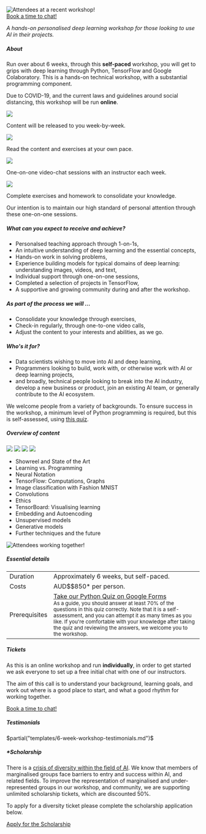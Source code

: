 <div class="hero-image">
  <img src="/images/workshop-action-photos/image6_720.jpg"
    alt="Attendees at a recent workshop!" />
</div>

<div class="btn-b"><a class="btn"
alt"Book a time to chat with an instructor about this workshop."
href="https://calendly.com/noonvandersilk/technical-workshop-initial-chat">Book a time to chat!</a></div>

<!--
$for(firstWorkshop)$
$endfor$
-->

<p> <em class="tag">A hands-on personalised deep learning workshop for those
looking to use AI in their projects.
</em> </p>

<h5>About</h5>

<p> Run over about 6 weeks, through this <b>self-paced</b> workshop, you
will get to grips with deep learning through Python, TensorFlow and Google
Colaboratory.  This is a hands-on technical workshop, with a substantial
programming component. </p>

<p>
Due to COVID-19, and the current laws and guidelines around social distancing,
this workshop will be run <b>online</b>.
</p>

<div class="features">
  <div class="feature">
  <img src="/images/week-by-week.png" />
  <p>Content will be released to you week-by-week.</p>
  </div>
  <div class="feature">
  <img src="/images/your-pace.png" />
  <p>Read the content and exercises at your own pace.
  </p>
  </div>
  <div class="feature">
  <img src="/images/1-on-1.png" />
  <p>One-on-one video-chat sessions with an instructor each week.
  </p>
  </div>
  <div class="feature">
  <img src="/images/exercises.png" />
  <p>Complete exercises and homework to consolidate your knowledge.
  </p>
  </div>
</div>

<p>
Our intention is to maintain our high standard of personal
attention through these one-on-one sessions.
</p>

<h5 class="s">What can you expect to receive and achieve?</h5>
<ul class="normal">
<li>Personalsed teaching approach through 1-on-1s,</li> 
<li>An intuitive understanding of deep learning and the essential concepts,</li>
<li>Hands-on work in solving problems,</li>
<li>Experience building models for typical domains of deep learning: understanding images,
  videos, and text,</li>
<li>Individual support through one-on-one sessions,</li>
<li>Completed a selection of projects in TensorFlow,</li>
<li>A supportive and growing community during and after the workshop.</li>
</ul>

<h5 class="s">As part of the process we will ...</h5>
<ul class="normal">
<li>Consolidate your knowledge through exercises,</li>
<li>Check-in regularly, through one-to-one video calls,</li>
<li>Adjust the content to your interests and abilities, as we go.</li>
</ul>

<h5 class="s">Who's it for?</h5>
<ul class="normal">
<li>Data scientists wishing to move into AI and deep learning,</li>
<li>Programmers looking to build, work with, or otherwise work with AI or deep learning projects,</li>
<li>and broadly, technical people looking to break into the AI industry,
  develop a new business or product, join an existing AI team, or generally
  contribute to the AI ecosystem.</li>
</ul>
<p>
We welcome people from a variety of backgrounds. To ensure success in the
workshop, a minimum level of Python programming is required, but this is
self-assessed, using <a href="https://goo.gl/forms/VncQkZLylzh8JWez1">this
quiz</a>.
</p>


<h5>Overview of content</h5>

<div class="images">
  <a href="/images/content-examples/ex1.png.jpg"><img src="/images/content-examples/ex1.png.jpg" /></a>
  <a href="/images/content-examples/ex2.png.jpg"><img src="/images/content-examples/ex2.png.jpg" /></a>
  <a href="/images/content-examples/ex3.png.jpg"><img src="/images/content-examples/ex3.png.jpg" /></a>
  <a href="/images/content-examples/ex4.png.jpg"><img src="/images/content-examples/ex4.png.jpg" /></a>
</div>

<ul class="agenda">
<li> Showreel and State of the Art </li>
<li> Learning vs. Programming </li>
<li> Neural Notation </li>
<li> TensorFlow: Computations, Graphs </li>
<li> Image classification with Fashion MNIST </li>
<li> Convolutions </li>
<li> Ethics </li>
<li> TensorBoard: Visualising learning </li>
<li> Embedding and Autoencoding </li>
<li> Unsupervised models </li>
<li> Generative models </li>
<li> Further techniques and the future </li>
</ul>

<div class="hero-image">
  <img src="/images/workshop-action-photos/image2_720.jpg"
    alt="Attendees working together!" />
</div>

<h5>Essential details</h5>
<table class="details" border="0" cellspacing="0" summary="Pricing details for this workshop.">
<tr>  <td class="item">  Duration </td>
  <td class="value"> Approximately 6 weeks, but self-paced.
  </td>
</tr>
<tr>  <td class="item">  Costs    </td>
  <td class="value"> 
    AUD$$850* per person.
  </td>
</tr>
<tr> <td class="item"> Prerequisites </td>
  <td class="value">
  <a href="https://goo.gl/forms/VncQkZLylzh8JWez1">Take our Python Quiz on Google Forms</a>
  <br />
  <small> As a guide, you should answer at least 70% of the questions in this quiz
  correctly. Note that it is a self-assessment, and you can attempt it as
  many times as you like. If you're comfortable with your knowledge after
  taking the quiz and reviewing the answers, we welcome you to the
  workshop.
  </small>
  </td>
</table>

<p></p>

<h5>Tickets</h5>

<p> As this is an online workshop and run <b>individually</b>, in order to get
started we ask everyone to set up a free initial chat with one of our
instructors. 

The aim of this call is to understand your background, learning goals, and work out where
is a good place to start, and what a good rhythm for working together.
</p>

<div class="btn-b"><a class="btn"
alt"Book a time to chat with an instructor about this workshop."
href="https://calendly.com/noonvandersilk/technical-workshop-initial-chat">Book a time to chat!</a></div>

<h5>Testimonials</h5>

$partial("templates/6-week-workshop-testimonials.md")$

<p></p><a name="scholarship"></a>
<h5>*Scholarship</h5>

<p> There is a <a target="_blank"
href="https://ainowinstitute.org/discriminatingsystems.pdf">crisis of
diversity within the field of AI</a>. We know that members of marginalised
groups face barriers to entry and success within AI, and related fields. To
improve the representation of marginalised and under-represented groups in our
workshop, and community, we are supporting unlimited scholarship tickets, which
are discounted 50%.
</p>

<p> To apply for a diversity ticket please complete the scholarship
application below. </p>

<div class="btn-b"> <a class="btn" href="https://noonvandersilk.typeform.com/to/qMCtvX">Apply for the Scholarship</a> </div>
